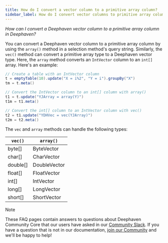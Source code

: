 ```yaml
---
title: How do I convert a vector column to a primitive array column?
sidebar_label: How do I convert vector columns to primitive array columns?
---
```


_How can I convert a Deephaven vector column to a primitive array column in Deephaven?_

You can convert a Deephaven vector column to a primitive array column by using the `array()` method in a selection method's query string. Similarly, the `vec()` method can convert a primitive array type to a Deephaven vector type. Here, the `array` method converts an `IntVector` column to an `int[]` array. Here's an example:

```groovy order=t,tm,t1,t1m,t2,t2m
// Create a table with an IntVector column
t = emptyTable(10).update("X = i%2", "Y = i").groupBy("X")
tm = t.meta()

// Convert the IntVector column to an int[] column with array()
t1 = t.update("YJArray = array(Y)")
t1m = t1.meta()

// Convert the int[] column to an IntVector column with vec()
t2 = t1.update("YDHVec = vec(YJArray)")
t2m = t2.meta()
```

The `vec` and `array` methods can handle the following types:

| `vec()`  | `array()`    |
| -------- | ------------ |
| byte[]   | ByteVector   |
| char[]   | CharVector   |
| double[] | DoubleVector |
| float[]  | FloatVector  |
| int[]    | IntVector    |
| long[]   | LongVector   |
| short[]  | ShortVector  |

> [!NOTE]
> These FAQ pages contain answers to questions about Deephaven Community Core that our users have asked in our [Community Slack](/slack). If you have a question that is not in our documentation, [join our Community](/slack) and we'll be happy to help!
